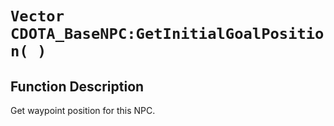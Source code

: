 # `Vector CDOTA_BaseNPC:GetInitialGoalPosition( )`
## Function Description
Get waypoint position for this NPC.

